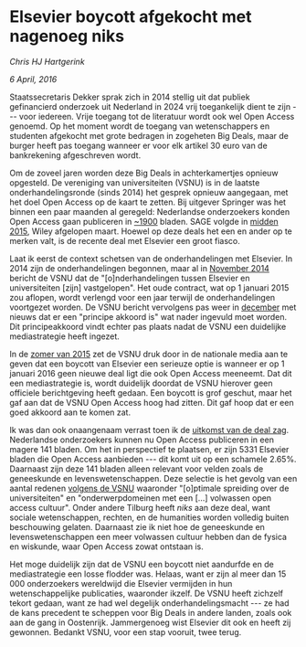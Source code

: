 # Elsevier boycott afgekocht met nagenoeg niks

*Chris HJ Hartgerink*

*6 April, 2016*

Staatssecretaris Dekker sprak zich in 2014 stellig uit dat publiek gefinancierd onderzoek  uit Nederland in 2024 vrij toegankelijk dient te zijn --- voor iedereen. Vrije toegang tot de literatuur wordt ook wel Open Access genoemd. Op het moment wordt de toegang van wetenschappers en studenten afgekocht met grote bedragen in zogeheten Big Deals, maar de burger heeft pas toegang wanneer er voor elk artikel 30 euro van de bankrekening afgeschreven wordt.

Om de zoveel jaren worden deze Big Deals in achterkamertjes opnieuw opgesteld. De vereniging van universiteiten (VSNU) is in de laatste onderhandelingsronde (sinds 2014) het gesprek opnieuw aangegaan, met het doel Open Access op de kaart te zetten. Bij uitgever Springer was het binnen een paar maanden al geregeld: Nederlandse onderzoekers konden Open Access gaan publiceren in [~1900](http://resource-cms.springer.com/springer-cms/rest/v1/content/7476760/data/v1/160216+Open+Choice+Journals+2016) bladen. SAGE volgde in [midden 2015](http://www.vsnu.nl/nl_NL/nieuwsbericht/nieuwsbericht/218-universiteiten-en-uitgeverij-sage-bereiken-akkoord-open-access.html), Wiley afgelopen maart. Hoewel op deze deals het een en ander op te merken valt, is de recente deal met Elsevier een groot fiasco.

Laat ik eerst de context schetsen van de onderhandelingen met Elsevier. In 2014 zijn de onderhandelingen begonnen, maar al in [November 2014](http://www.vsnu.nl/nl_NL/nieuwsbericht/nieuwsbericht/174-onderhandelingen-tussen-elsevier-en-universiteiten-vastgelopen.html) bericht de VSNU dat de "[o]nderhandelingen tussen Elsevier en universiteiten [zijn] vastgelopen". Het oude contract, wat op 1 januari 2015 zou aflopen, wordt verlengd voor een jaar terwijl de onderhandelingen voortgezet worden. De VSNU bericht vervolgens pas weer in [december](http://www.vsnu.nl/nl_NL/nieuwsbericht/nieuwsbericht/241-nederlandse-universiteiten-en-elsevier-bereiken-principeakkoord-over-open-access-en-abonnementen.html) met nieuws dat er een "principe akkoord is" wat nader ingevuld moet worden. Dit principeakkoord vindt echter pas plaats nadat de VSNU een duidelijke mediastrategie heeft ingezet.

In de [zomer van 2015](https://www.nrc.nl/nieuws/2015/07/02/universiteiten-beginnen-boycot-wetenschappelijk-uitgever-elsevier) zet de VSNU druk door in de nationale media aan te geven dat een boycott van Elsevier een serieuze optie is wanneer er op 1 januari 2016 geen nieuwe deal ligt die ook Open Access meeneemt. Dat dit een mediastrategie is, wordt duidelijk doordat de VSNU hierover geen officiele berichtgeving heeft gedaan. Een boycott is grof geschut, maar het gaf aan dat de VSNU Open Access hoog had zitten. Dit gaf hoop dat er een goed akkoord aan te komen zat.

Ik was dan ook onaangenaam verrast toen ik de [uitkomst van de deal zag](http://www.vsnu.nl/files/documenten/Domeinen/Onderzoek/Open%20access/NieuwsbriefOA16_20160321.pdf). Nederlandse onderzoekers kunnen nu Open Access publiceren in een magere 141 bladen. Om het in perspectief te plaatsen, er zijn 5331 Elsevier bladen die Open Access aanbieden --- dit komt uit op een schamele 2.65%. Daarnaast zijn deze 141 bladen alleen relevant voor velden zoals de geneeskunde en levenswetenschappen. Deze selectie is het gevolg van een aantal redenen [volgens de VSNU](http://vsnu.nl/nl_NL/faq-oa-elsevier.html) waaronder "[o]ptimale spreiding over de universiteiten" en "onderwerpdomeinen met een [...] volwassen open access cultuur". Onder andere Tilburg heeft *niks* aan deze deal, want sociale wetenschappen, rechten, en de humanities worden volledig buiten beschouwing gelaten. Daarnaast zie ik niet hoe de geneeskunde en levenswetenschappen een meer volwassen cultuur hebben dan de fysica en wiskunde, waar Open Access zowat ontstaan is.

Het moge duidelijk zijn dat de VSNU een boycott niet aandurfde en de mediastrategie een losse flodder was. Helaas, want er zijn al meer dan 15 000 onderzoekers wereldwijd die Elsevier vermijden in hun wetenschappelijke publicaties, waaronder ikzelf. De VSNU heeft zichzelf tekort gedaan, want ze had wel degelijk onderhandelingsmacht --- ze had de kans precedent te scheppen voor Big Deals in andere landen, zoals ook aan de gang in Oostenrijk. Jammergenoeg wist Elsevier dit ook en heeft zij gewonnen. Bedankt VSNU, voor een stap vooruit, twee terug.
